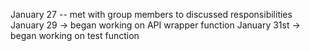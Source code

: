 January 27 -- met with group members to discussed responsibilities
January 29 -> began working on API wrapper function
January 31st -> began working on test function 
